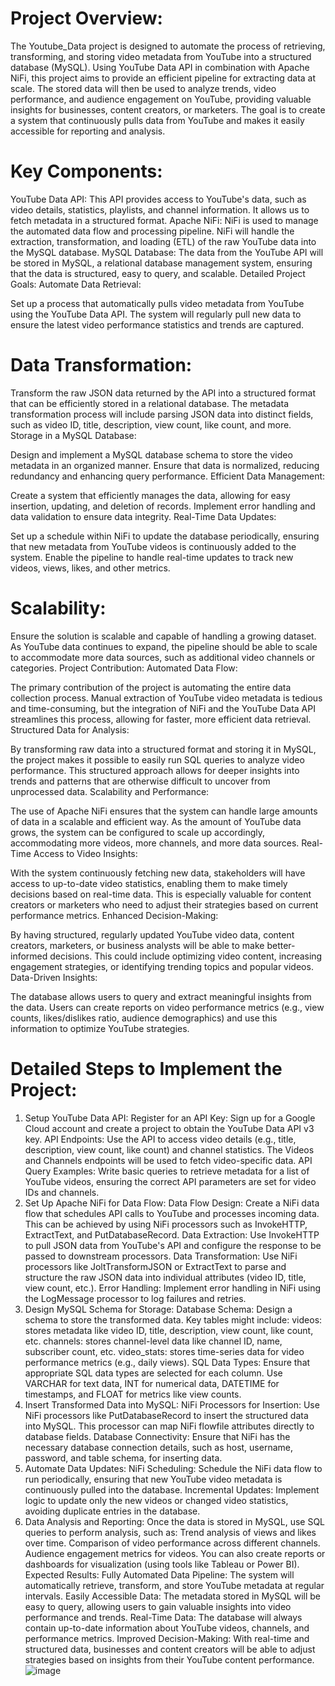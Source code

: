 # Project Overview:
The Youtube_Data project is designed to automate the process of retrieving, transforming, and storing video metadata from YouTube into a structured database (MySQL). Using YouTube Data API in combination with Apache NiFi, this project aims to provide an efficient pipeline for extracting data at scale. The stored data will then be used to analyze trends, video performance, and audience engagement on YouTube, providing valuable insights for businesses, content creators, or marketers. The goal is to create a system that continuously pulls data from YouTube and makes it easily accessible for reporting and analysis.

# Key Components:
YouTube Data API: This API provides access to YouTube's data, such as video details, statistics, playlists, and channel information. It allows us to fetch metadata in a structured format.
Apache NiFi: NiFi is used to manage the automated data flow and processing pipeline. NiFi will handle the extraction, transformation, and loading (ETL) of the raw YouTube data into the MySQL database.
MySQL Database: The data from the YouTube API will be stored in MySQL, a relational database management system, ensuring that the data is structured, easy to query, and scalable.
Detailed Project Goals:
Automate Data Retrieval:

Set up a process that automatically pulls video metadata from YouTube using the YouTube Data API.
The system will regularly pull new data to ensure the latest video performance statistics and trends are captured.
# Data Transformation:

Transform the raw JSON data returned by the API into a structured format that can be efficiently stored in a relational database.
The metadata transformation process will include parsing JSON data into distinct fields, such as video ID, title, description, view count, like count, and more.
Storage in a MySQL Database:

Design and implement a MySQL database schema to store the video metadata in an organized manner.
Ensure that data is normalized, reducing redundancy and enhancing query performance.
Efficient Data Management:

Create a system that efficiently manages the data, allowing for easy insertion, updating, and deletion of records.
Implement error handling and data validation to ensure data integrity.
Real-Time Data Updates:

Set up a schedule within NiFi to update the database periodically, ensuring that new metadata from YouTube videos is continuously added to the system.
Enable the pipeline to handle real-time updates to track new videos, views, likes, and other metrics.
# Scalability:

Ensure the solution is scalable and capable of handling a growing dataset. As YouTube data continues to expand, the pipeline should be able to scale to accommodate more data sources, such as additional video channels or categories.
Project Contribution:
Automated Data Flow:

The primary contribution of the project is automating the entire data collection process. Manual extraction of YouTube video metadata is tedious and time-consuming, but the integration of NiFi and the YouTube Data API streamlines this process, allowing for faster, more efficient data retrieval.
Structured Data for Analysis:

By transforming raw data into a structured format and storing it in MySQL, the project makes it possible to easily run SQL queries to analyze video performance. This structured approach allows for deeper insights into trends and patterns that are otherwise difficult to uncover from unprocessed data.
Scalability and Performance:

The use of Apache NiFi ensures that the system can handle large amounts of data in a scalable and efficient way. As the amount of YouTube data grows, the system can be configured to scale up accordingly, accommodating more videos, more channels, and more data sources.
Real-Time Access to Video Insights:

With the system continuously fetching new data, stakeholders will have access to up-to-date video statistics, enabling them to make timely decisions based on real-time data. This is especially valuable for content creators or marketers who need to adjust their strategies based on current performance metrics.
Enhanced Decision-Making:

By having structured, regularly updated YouTube video data, content creators, marketers, or business analysts will be able to make better-informed decisions. This could include optimizing video content, increasing engagement strategies, or identifying trending topics and popular videos.
Data-Driven Insights:

The database allows users to query and extract meaningful insights from the data. Users can create reports on video performance metrics (e.g., view counts, likes/dislikes ratio, audience demographics) and use this information to optimize YouTube strategies.
# Detailed Steps to Implement the Project:
1. Setup YouTube Data API:
Register for an API Key: Sign up for a Google Cloud account and create a project to obtain the YouTube Data API v3 key.
API Endpoints: Use the API to access video details (e.g., title, description, view count, like count) and channel statistics. The Videos and Channels endpoints will be used to fetch video-specific data.
API Query Examples: Write basic queries to retrieve metadata for a list of YouTube videos, ensuring the correct API parameters are set for video IDs and channels.
2. Set Up Apache NiFi for Data Flow:
Data Flow Design: Create a NiFi data flow that schedules API calls to YouTube and processes incoming data. This can be achieved by using NiFi processors such as InvokeHTTP, ExtractText, and PutDatabaseRecord.
Data Extraction: Use InvokeHTTP to pull JSON data from YouTube's API and configure the response to be passed to downstream processors.
Data Transformation: Use NiFi processors like JoltTransformJSON or ExtractText to parse and structure the raw JSON data into individual attributes (video ID, title, view count, etc.).
Error Handling: Implement error handling in NiFi using the LogMessage processor to log failures and retries.
3. Design MySQL Schema for Storage:
Database Schema: Design a schema to store the transformed data. Key tables might include:
videos: stores metadata like video ID, title, description, view count, like count, etc.
channels: stores channel-level data like channel ID, name, subscriber count, etc.
video_stats: stores time-series data for video performance metrics (e.g., daily views).
SQL Data Types: Ensure that appropriate SQL data types are selected for each column. Use VARCHAR for text data, INT for numerical data, DATETIME for timestamps, and FLOAT for metrics like view counts.
4. Insert Transformed Data into MySQL:
NiFi Processors for Insertion: Use NiFi processors like PutDatabaseRecord to insert the structured data into MySQL. This processor can map NiFi flowfile attributes directly to database fields.
Database Connectivity: Ensure that NiFi has the necessary database connection details, such as host, username, password, and table schema, for inserting data.
5. Automate Data Updates:
NiFi Scheduling: Schedule the NiFi data flow to run periodically, ensuring that new YouTube video metadata is continuously pulled into the database.
Incremental Updates: Implement logic to update only the new videos or changed video statistics, avoiding duplicate entries in the database.
6. Data Analysis and Reporting:
Once the data is stored in MySQL, use SQL queries to perform analysis, such as:
Trend analysis of views and likes over time.
Comparison of video performance across different channels.
Audience engagement metrics for videos.
You can also create reports or dashboards for visualization (using tools like Tableau or Power BI).
Expected Results:
Fully Automated Data Pipeline: The system will automatically retrieve, transform, and store YouTube metadata at regular intervals.
Easily Accessible Data: The metadata stored in MySQL will be easy to query, allowing users to gain valuable insights into video performance and trends.
Real-Time Data: The database will always contain up-to-date information about YouTube videos, channels, and performance metrics.
Improved Decision-Making: With real-time and structured data, businesses and content creators will be able to adjust strategies based on insights from their YouTube content performance.
![image](https://github.com/user-attachments/assets/1ed7978f-d871-4fa6-93d2-b6623fa44dd3)
